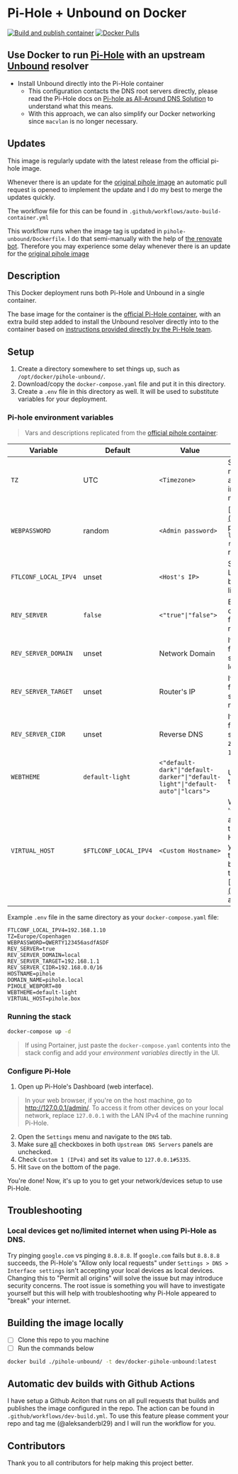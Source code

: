 # Pi-Hole + Unbound on Docker

[![Build and publish container](https://github.com/aleksanderbl29/docker-pihole-unbound/actions/workflows/auto-build-container.yml/badge.svg)](https://github.com/aleksanderbl29/docker-pihole-unbound/actions/workflows/auto-build-container.yml)
[![Docker Pulls](https://img.shields.io/docker/pulls/aleksanderbl/pihole-unbound)](https://hub.docker.com/r/aleksanderbl/pihole-unbound)

## Use Docker to run [Pi-Hole](https://pi-hole.net) with an upstream [Unbound](https://nlnetlabs.nl/projects/unbound/about/) resolver

- Install Unbound directly into the Pi-Hole container
  - This configuration contacts the DNS root servers directly, please read the Pi-Hole docs on [Pi-hole as All-Around DNS Solution](https://docs.pi-hole.net/guides/unbound/) to understand what this means.
  - With this approach, we can also simplify our Docker networking since `macvlan` is no longer necessary.

## Updates

This image is regularly update with the latest release from the official pi-hole image.

Whenever there is an update for the [original pihole image](https://hub.docker.com/r/pihole/pihole) an automatic pull request is opened to implement the update and I do my best to merge the updates quickly.

The workflow file for this can be found in `.github/workflows/auto-build-container.yml`

This workflow runs when the image tag is updated in `pihole-unbound/Dockerfile`. I do that semi-manually with the help of [the renovate bot](https://github.com/renovatebot/renovate). Therefore you may experience some delay whenever there is an update for the [original pihole image](https://hub.docker.com/r/pihole/pihole)

## Description

This Docker deployment runs both Pi-Hole and Unbound in a single container.

The base image for the container is the [official Pi-Hole container](https://hub.docker.com/r/pihole/pihole), with an extra build step added to install the Unbound resolver directly into to the container based on [instructions provided directly by the Pi-Hole team](https://docs.pi-hole.net/guides/unbound/).

## Setup
1. Create a directory somewhere to set things up, such as `/opt/docker/pihole-unbound/`.
2. Download/copy the `docker-compose.yaml` file and put it in this directory.
3. Create a `.env` file in this directory as well. It will be used to substitute variables for your deployment.

### Pi-hole environment variables

> Vars and descriptions replicated from the [official pihole container](https://github.com/pi-hole/docker-pi-hole/#environment-variables):

| Variable | Default | Value | Description |
| -------- | ------- | ----- | ---------- |
| `TZ` | UTC | `<Timezone>` | Set your [timezone](https://en.wikipedia.org/wiki/List_of_tz_database_time_zones) to make sure logs rotate at local midnight instead of at UTC midnight.
| `WEBPASSWORD` | random | `<Admin password>` | [http://pi.hole/admin](http://pi.hole/admin) password. Run `docker logs pihole \| grep random` to find your random pass.
| `FTLCONF_LOCAL_IPV4` | unset | `<Host's IP>` | Set to your server's LAN IP, used by web block modes and lighttpd bind address.
| `REV_SERVER` | `false` | `<"true"\|"false">` | Enable DNS conditional forwarding for device name resolution |
| `REV_SERVER_DOMAIN` | unset | Network Domain | If conditional forwarding is enabled, set the domain of the local network router |
| `REV_SERVER_TARGET` | unset | Router's IP | If conditional forwarding is enabled, set the IP of the local network router |
| `REV_SERVER_CIDR` | unset | Reverse DNS | If conditional forwarding is enabled, set the reverse DNS zone (e.g. `192.168.0.0/24`) |
| `WEBTHEME` | `default-light` | `<"default-dark"\|"default-darker"\|"default-light"\|"default-auto"\|"lcars">`| User interface theme to use. |
| `VIRTUAL_HOST` | `$FTLCONF_LOCAL_IPV4` | `<Custom Hostname>` | What your web server 'virtual host' is, accessing admin through this Hostname/IP allows you to make changes to the whitelist / blacklists in addition to the default ['http://pi.hole/admin'](http://pi.hole/admin) address |

Example `.env` file in the same directory as your `docker-compose.yaml` file:

```env
FTLCONF_LOCAL_IPV4=192.168.1.10
TZ=Europe/Copenhagen
WEBPASSWORD=QWERTY123456asdfASDF
REV_SERVER=true
REV_SERVER_DOMAIN=local
REV_SERVER_TARGET=192.168.1.1
REV_SERVER_CIDR=192.168.0.0/16
HOSTNAME=pihole
DOMAIN_NAME=pihole.local
PIHOLE_WEBPORT=80
WEBTHEME=default-light
VIRTUAL_HOST=pihole.box
```

### Running the stack

```bash
docker-compose up -d
```

> If using Portainer, just paste the `docker-compose.yaml` contents into the stack config and add your *environment variables* directly in the UI.

### Configure Pi-Hole
1. Open up Pi-Hole's Dashboard (web interface).
> In your web browser, if you're on the host machine, go to http://127.0.0.1/admin/. To access it from other devices on your local network, replace `127.0.0.1` with the LAN IPv4 of the machine running Pi-Hole.
2. Open the `Settings` menu and navigate to the `DNS` tab.
3. Make sure <ins>all</ins> checkboxes in both `Upstream DNS Servers` panels are unchecked.
4. Check `Custom 1 (IPv4)` and set its value to `127.0.0.1#5335`.
5. Hit `Save` on the bottom of the page.

You're done! Now, it's up to you to get your network/devices setup to use Pi-Hole.

## Troubleshooting

### Local devices get no/limited internet when using Pi-Hole as DNS.
Try pinging `google.com` vs pinging `8.8.8.8`. If `google.com` fails but `8.8.8.8` succeeds, the Pi-Hole's "Allow only local requests" under `Settings > DNS > Interface settings` isn't accepting your local devices as local devices. Changing this to "Permit all origins" will solve the issue but may introduce security concerns. The root issue is something you will have to investigate yourself but this will help with troubleshooting why Pi-Hole appeared to "break" your internet.

## Building the image locally

- [ ] Clone this repo to you machine
- [ ] Run the commands below

```bash
docker build ./pihole-unbound/ -t dev/docker-pihole-unbound:latest
```

## Automatic dev builds with Github Actions

I have setup a Github Aciton that runs on all pull requests that builds and publishes the image configured in the repo. The action can be found in `.github/workflows/dev-build.yml`. To use this feature please comment your repo and tag me (@aleksanderbl29) and I will run the workflow for you.

## Contributors

Thank you to all contributors for help making this project better.
